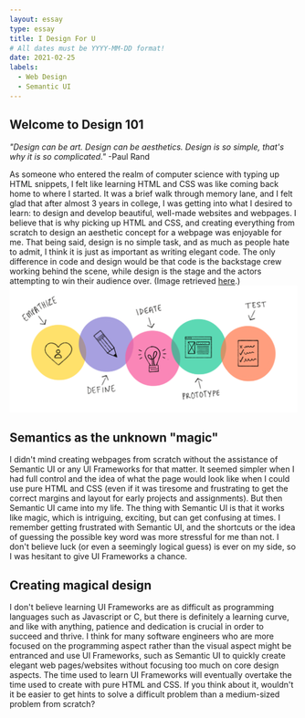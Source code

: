 ```yaml
---
layout: essay
type: essay
title: I Design For U
# All dates must be YYYY-MM-DD format!
date: 2021-02-25
labels:
  - Web Design
  - Semantic UI
---
```


## Welcome to Design 101

*"Design can be art. Design can be aesthetics. Design is so simple, that's why it is so complicated."* -Paul Rand

As someone who entered the realm of computer science with typing up HTML snippets, I felt like learning HTML and CSS was like coming back home to where I started. It was a brief walk through memory lane, and I felt glad that after almost 3 years in college, I was getting into what I desired to learn: to design and develop beautiful, well-made websites and webpages. I believe that is why picking up HTML and CSS, and creating everything from scratch to design an aesthetic concept for a webpage was enjoyable for me. That being said, design is no simple task, and as much as people hate to admit, I think it is just as important as writing elegant code. The only difference in code and design would be that code is the backstage crew working behind the scene, while design is the stage and the actors attempting to win their audience over. (Image retrieved <a href="https://miro.medium.com/max/4186/1*33khN9zpFCMWnF8pLqeVTQ.png">here</a>.)
<img class="ui medium right floated image" src="../images/design.png">

## Semantics as the unknown "magic"

I didn't mind creating webpages from scratch without the assistance of Semantic UI or any UI Frameworks for that matter. It seemed simpler when I had full control and the idea of what the page would look like when I could use pure HTML and CSS (even if it was tiresome and frustrating to get the correct margins and layout for early projects and assignments). But then Semantic UI came into my life. The thing with Semantic UI is that it works like magic, which is intriguing, exciting, but can get confusing at times. I remember getting frustrated with Semantic UI, and the shortcuts or the idea of guessing the possible key word was more stressful for me than not. I don't believe luck (or even a seemingly logical guess) is ever on my side, so I was hesitant to give UI Frameworks a chance.

## Creating magical design

I don't believe learning UI Frameworks are as difficult as programming languages such as Javascript or C, but there is definitely a learning curve, and like with anything, patience and dedication is crucial in order to succeed and thrive. I think for many software engineers who are more focused on the programming aspect rather than the visual aspect might be entranced and use UI Frameworks, such as Semantic UI to quickly create elegant web pages/websites without focusing too much on core design aspects. The time used to learn UI Frameworks will eventually overtake the time used to create with pure HTML and CSS. If you think about it, wouldn't it be easier to get hints to solve a difficult problem than a medium-sized problem from scratch?
